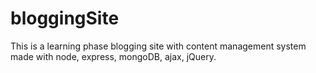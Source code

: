 # bloggingSite
This is a learning phase blogging site with content management system made with node, express, mongoDB, ajax, jQuery.
